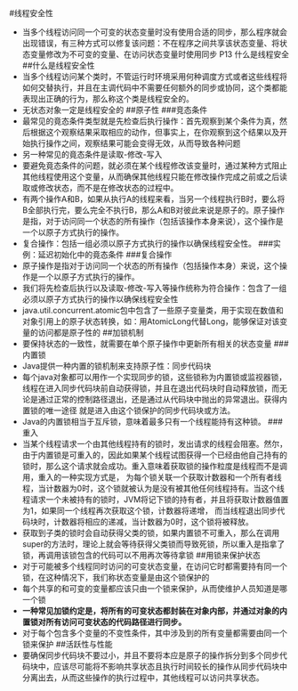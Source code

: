 #线程安全性
- 当多个线程访问同一个可变的状态变量时没有使用合适的同步，那么程序就会出现错误，有三种方式可以修复该问题：不在程序之间共享该状态变量、将状态变量修改为不可变的变量、在访问状态变量时使用同步
P13 什么是线程安全
##什么是线程安全性
- 当多个线程访问某个类时，不管运行时环境采用何种调度方式或者这些线程将如何交替执行，并且在主调代码中不需要任何额外的同步或协同，这个类都能表现出正确的行为，那么称这个类是线程安全的。
- 无状态对象一定是线程安全的
##原子性
###竞态条件
- 最常见的竟态条件类型就是先检查后执行操作：首先观察到某个条件为真，然后根据这个观察结果采取相应的动作，但事实上，在你观察到这个结果以及开始执行操作之间，观察结果可能会变得无效，从而导致各种问题
- 另一种常见的竟态条件是读取-修改-写入
- 要避免竟态条件的问题，就必须在某个线程修改该变量时，通过某种方式阻止其他线程使用这个变量，从而确保其他线程只能在修改操作完成之前或之后读取或修改状态，而不是在修改状态的过程中。
- 有两个操作A和B，如果从执行A的线程来看，当另一个线程执行B时，要么将B全部执行完，要么完全不执行B，那么A和B对彼此来说是原子的。原子操作是指，对于访问同一个状态的所有操作（包括该操作本身来说），这个操作是一个以原子方式执行的操作。
- 复合操作：包括一组必须以原子方式执行的操作以确保线程安全性。
###实例：延迟初始化中的竟态条件
###复合操作
- 原子操作是指对于访问同一个状态的所有操作（包括操作本身）来说，这个操作是一个以原子方式执行的操作。
- 我们将先检查后执行以及读取-修改-写入等操作统称为符合操作：包含了一组必须以原子方式执行的操作以确保线程安全性
- java.util.concurrent.atomic包中包含了一些原子变量类，用于实现在数值和对象引用上的原子状态转换，如：用AtomicLong代替Long，能够保证对该变量的访问都是原子性的
##加锁机制
- 要保持状态的一致性，就需要在单个原子操作中更新所有相关的状态变量
###内置锁
- Java提供一种内置的锁机制来支持原子性：同步代码块
- 每个java对象都可以用作一个实现同步的锁，这些锁称为内置锁或监视器锁，线程在进入同步代码块前自动获得锁，并且在退出代码块时自动释放锁，而无论是通过正常的控制路径退出，还是通过从代码块中抛出的异常退出。获得内置锁的唯一途径
就是进入由这个锁保护的同步代码块或方法。
- Java的内置锁相当于互斥锁，意味着最多只有一个线程能持有这种锁。
###重入
- 当某个线程请求一个由其他线程持有的锁时，发出请求的线程会阻塞。然尔，由于内置锁是可重入的，因此如果某个线程试图获得一个已经由他自己持有的锁时，那么这个请求就会成功。重入意味着获取锁的操作粒度是线程而不是调用，重入的一种实现方式是，
为每个锁关联一个获取计数器和一个所有者线程，当计数器为0时，这个锁就被认为是没有被其他任何线程持有。当这个线程请求一个未被持有的锁时，JVM将记下锁的持有者，并且将获取计数器值置为1，如果同一个线程再次获取这个锁，计数器将递增，
而当线程退出同步代码块时，计数器将相应的递减，当计数器为0时，这个锁将被释放。
- 获取到子类的锁时会自动获得父类的锁，如果内置锁不可重入，那么在调用super的方法时，理论上就会等待获得父类锁而导致死锁，所以重入是指拿了锁，再调用该锁包含的代码可以不用再次等待拿锁
##用锁来保护状态
- 对于可能被多个线程同时访问的可变状态变量，在访问它时都需要持有同一个锁，在这种情况下，我们称状态变量是由这个锁保护的
- 每个共享的和可变的变量都应该只由一个锁来保护，从而使维护人员知道是哪一个锁
- **一种常见加锁约定是，将所有的可变状态都封装在对象内部，并通过对象的内置锁对所有访问可变状态的代码路径进行同步。**
- 对于每个包含多个变量的不变性条件，其中涉及到的所有变量都需要由同一个锁来保护
##活跃性与性能
- 要确保同步代码块不要过小，并且不要将本应是原子的操作拆分到多个同步代码块中，应该尽可能将不影响共享状态且执行时间较长的操作从同步代码块中分离出去，从而这些操作的执行过程中，其他线程可以访问共享状态。

